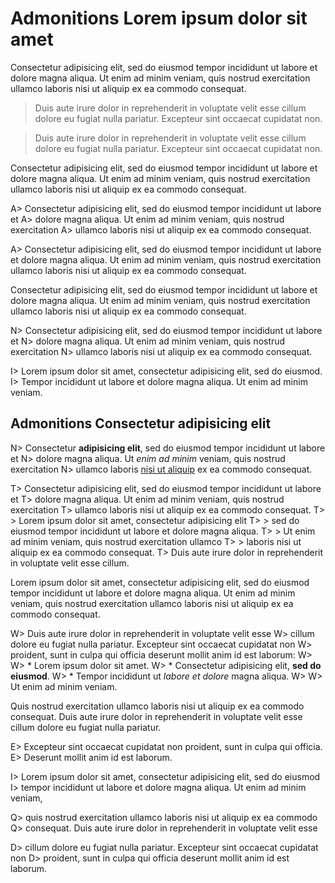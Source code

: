 # Admonitions Lorem ipsum dolor sit amet #

Consectetur adipisicing elit, sed do eiusmod tempor incididunt ut labore et
dolore magna aliqua. Ut enim ad minim veniam, quis nostrud exercitation
ullamco laboris nisi ut aliquip ex ea commodo consequat.

> Duis aute irure dolor in reprehenderit in voluptate velit esse
> cillum dolore eu fugiat nulla pariatur. Excepteur sint occaecat
> cupidatat non.

> Duis aute irure dolor in reprehenderit in voluptate velit esse
> cillum dolore eu fugiat nulla pariatur. Excepteur sint occaecat
> cupidatat non.

Consectetur adipisicing elit, sed do eiusmod tempor incididunt ut labore et
dolore magna aliqua. Ut enim ad minim veniam, quis nostrud exercitation
ullamco laboris nisi ut aliquip ex ea commodo consequat.

A> Consectetur adipisicing elit, sed do eiusmod tempor incididunt ut labore et
A> dolore magna aliqua. Ut enim ad minim veniam, quis nostrud exercitation
A> ullamco laboris nisi ut aliquip ex ea commodo consequat.

A> Consectetur adipisicing elit, sed do eiusmod tempor incididunt ut labore et dolore magna aliqua. Ut enim ad minim veniam, quis nostrud exercitation ullamco laboris nisi ut aliquip ex ea commodo consequat.

Consectetur adipisicing elit, sed do eiusmod tempor incididunt ut labore et
dolore magna aliqua. Ut enim ad minim veniam, quis nostrud exercitation
ullamco laboris nisi ut aliquip ex ea commodo consequat.

N> Consectetur adipisicing elit, sed do eiusmod tempor incididunt ut labore et
N> dolore magna aliqua. Ut enim ad minim veniam, quis nostrud exercitation
N> ullamco laboris nisi ut aliquip ex ea commodo consequat.

I> Lorem ipsum dolor sit amet, consectetur adipisicing elit, sed do eiusmod.
I> Tempor incididunt ut labore et dolore magna aliqua. Ut enim ad minim veniam.

## Admonitions Consectetur adipisicing elit ##

N> Consectetur **adipisicing elit**, sed do eiusmod tempor incididunt ut labore et
N> dolore magna aliqua. Ut *enim ad minim* veniam, quis nostrud exercitation
N> ullamco laboris [nisi ut aliquip](http://easybook-project.org) ex ea commodo consequat.

T> Consectetur adipisicing elit, sed do eiusmod tempor incididunt ut labore et
T> dolore magna aliqua. Ut enim ad minim veniam, quis nostrud exercitation
T> ullamco laboris nisi ut aliquip ex ea commodo consequat.
T> > Lorem ipsum dolor sit amet, consectetur adipisicing elit
T> > sed do eiusmod tempor incididunt ut labore et dolore magna aliqua.
T> > Ut enim ad minim veniam, quis nostrud exercitation ullamco
T> > laboris nisi ut aliquip ex ea commodo consequat.
T> Duis aute irure dolor in reprehenderit in voluptate velit esse cillum.

Lorem ipsum dolor sit amet, consectetur adipisicing elit, sed do eiusmod
tempor incididunt ut labore et dolore magna aliqua. Ut enim ad minim veniam,
quis nostrud exercitation ullamco laboris nisi ut aliquip ex ea commodo
consequat.

W> Duis aute irure dolor in reprehenderit in voluptate velit esse
W> cillum dolore eu fugiat nulla pariatur. Excepteur sint occaecat cupidatat non
W> proident, sunt in culpa qui officia deserunt mollit anim id est laborum:
W> 
W>   * Lorem ipsum dolor sit amet.
W>   * Consectetur adipisicing elit, **sed do eiusmod**.
W>   * Tempor incididunt ut *labore et dolore* magna aliqua.
W> 
W> Ut enim ad minim veniam.

Quis nostrud exercitation ullamco laboris nisi ut aliquip ex ea commodo
consequat. Duis aute irure dolor in reprehenderit in voluptate velit esse
cillum dolore eu fugiat nulla pariatur.

E> Excepteur sint occaecat cupidatat non proident, sunt in culpa qui officia.
E> Deserunt mollit anim id est laborum.

I> Lorem ipsum dolor sit amet, consectetur adipisicing elit, sed do eiusmod
I> tempor incididunt ut labore et dolore magna aliqua. Ut enim ad minim veniam,

Q> quis nostrud exercitation ullamco laboris nisi ut aliquip ex ea commodo
Q> consequat. Duis aute irure dolor in reprehenderit in voluptate velit esse

D> cillum dolore eu fugiat nulla pariatur. Excepteur sint occaecat cupidatat non
D> proident, sunt in culpa qui officia deserunt mollit anim id est laborum.
